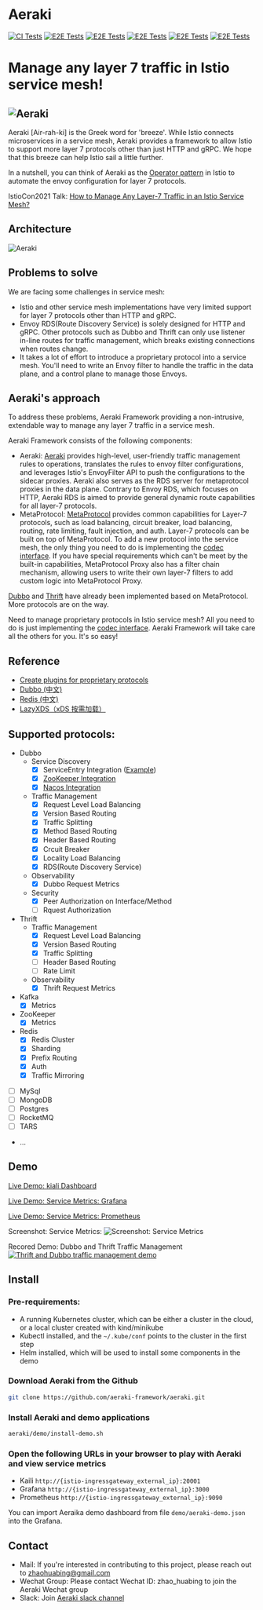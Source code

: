 # Aeraki

[![CI Tests](https://github.com/aeraki-framework/aeraki/workflows/ci/badge.svg?branch=master)](https://github.com/aeraki-framework/aeraki/actions?query=branch%3Amaster+event%3Apush+workflow%3A%22ci%22)
[![E2E Tests](https://github.com/aeraki-framework/aeraki/workflows/e2e-metaprotocol/badge.svg?branch=master)](https://github.com/aeraki-framework/aeraki/actions?query=branch%3Amaster+event%3Apush+workflow%3A%22e2e-metaprotocol%22)
[![E2E Tests](https://github.com/aeraki-framework/aeraki/workflows/e2e-dubbo/badge.svg?branch=master)](https://github.com/aeraki-framework/aeraki/actions?query=branch%3Amaster+event%3Apush+workflow%3A%22e2e-dubbo%22)
[![E2E Tests](https://github.com/aeraki-framework/aeraki/workflows/e2e-thrift/badge.svg?branch=master)](https://github.com/aeraki-framework/aeraki/actions?query=branch%3Amaster+event%3Apush+workflow%3A%22e2e-thrift%22)
[![E2E Tests](https://github.com/aeraki-framework/aeraki/workflows/e2e-kafka-zookeeper/badge.svg?branch=master)](https://github.com/aeraki-framework/aeraki/actions?query=branch%3Amaster+event%3Apush+workflow%3A%22e2e-kafka-zookeeper%22)
[![E2E Tests](https://github.com/aeraki-framework/aeraki/workflows/e2e-redis/badge.svg?branch=master)](https://github.com/aeraki-framework/aeraki/actions?query=branch%3Amaster+event%3Apush+workflow%3A%22e2e-redis%22)

# Manage **any** layer 7 traffic in Istio service mesh!
![ Aeraki ](docs/aeraki&istio.png)
---
Aeraki [Air-rah-ki] is the Greek word for 'breeze'. While Istio connects microservices in a service mesh, Aeraki provides a framework to allow Istio to support more layer 7 protocols other than just HTTP and gRPC. We hope that this breeze can help Istio sail a little further.

In a nutshell, you can think of Aeraki as the [Operator pattern](https://kubernetes.io/docs/concepts/extend-kubernetes/operator/) in Istio to automate the envoy configuration for layer 7 protocols.

IstioCon2021 Talk: [How to Manage Any Layer-7 Traffic in an Istio Service Mesh?](https://www.youtube.com/watch?v=sBS4utF68d8)

## Architecture
![ Aeraki ](docs/aeraki-architecture.png)

## Problems to solve

We are facing some challenges in service mesh:
* Istio and other service mesh implementations have very limited support for layer 7 protocols other than HTTP and gRPC.
* Envoy RDS(Route Discovery Service) is solely designed for HTTP and gRPC. Other protocols such as Dubbo and Thrift
 can only use listener in-line routes for traffic management, which breaks existing connections when routes change.
* It takes a lot of effort to introduce a proprietary protocol into a service mesh. You'll need to write an Envoy
 filter to handle the traffic in the data plane, and a control plane to manage those Envoys.

## Aeraki's approach

To address these problems, Aeraki Framework providing a non-intrusive, extendable way to manage any layer 7 traffic in a service mesh.

Aeraki Framework consists of the following components:
* Aeraki: [Aeraki](https://github.com/aeraki-framework/aeraki) provides high-level, user-friendly traffic management rules 
to operations, translates the rules to envoy filter configurations, and leverages Istio's EnvoyFilter API to push the 
configurations to the sidecar proxies. Aeraki also serves as the RDS server for metaprotocol proxies in the data plane. 
Contrary to Envoy RDS, which focuses on HTTP, Aeraki RDS is aimed to provide general dynamic route capabilities for all 
layer-7 protocols. 
* MetaProtocol: [MetaProtocol](https://github.com/aeraki-framework/meta-protocol-proxy) provides common capabilities for
 Layer-7 protocols, such as load balancing, circuit breaker, load balancing, routing, rate limiting, fault injection, and 
 auth. Layer-7 protocols can be built on top of MetaProtocol. To add a new protocol into the service mesh, the only thing 
 you need to do is implementing the [codec interface](https://github.com/aeraki-framework/meta-protocol-proxy/blob/ac788327239bd794e745ce18b382da858ddf3355/src/meta_protocol_proxy/codec/codec.h#L118). 
 If you have special requirements which can't be meet by the built-in capabilities, MetaProtocol Proxy also has a filter chain mechanism, 
 allowing users to write their own layer-7 filters to add custom logic into MetaProtocol Proxy. 
 
 [Dubbo](https://github.com/aeraki-framework/meta-protocol-proxy/tree/master/src/application_protocols/dubbo) and 
 [Thrift](https://github.com/aeraki-framework/meta-protocol-proxy/tree/master/src/application_protocols/thrift) have
  already been implemented based on MetaProtocol. More protocols are on the way. 
  
  Need to manage proprietary protocols in Istio service mesh? All you need to do is just implementing the
    [codec interface](https://github.com/aeraki-framework/meta-protocol-proxy/blob/ac788327239bd794e745ce18b382da858ddf3355/src/meta_protocol_proxy/codec/codec.h#L118). Aeraki Framework will take care all the others for you. It's so easy!

## Reference
* [Create plugins for proprietary protocols](docs/metaprotocol.md)
* [Dubbo (中文) ](https://github.com/aeraki-framework/dubbo2istio#readme)
* [Redis (中文) ](docs/zh/redis.md)
* [LazyXDS（xDS 按需加载）](lazyxds/README.md)

## Supported protocols:
* Dubbo
  * Service Discovery
    * [x] ServiceEntry Integration ([Example](https://github.com/aeraki-framework/aeraki/blob/master/demo/dubbo/serviceentry.yaml))
    * [x] [ZooKeeper Integration](https://github.com/aeraki-framework/dubbo2istio)
    * [x] [Nacos Integration](https://github.com/aeraki-framework/dubbo2istio)
  * Traffic Management
    * [x] Request Level Load Balancing
    * [x] Version Based Routing
    * [x] Traffic Splitting
    * [x] Method Based Routing
    * [x] Header Based Routing
    * [x] Crcuit Breaker
    * [x] Locality Load Balancing
    * [x] RDS(Route Discovery Service)
  * Observability
    * [x] Dubbo Request Metrics
  * Security 
    * [x] Peer Authorization on Interface/Method
    * [ ] Rquest Authorization
* Thrift
  * Traffic Management
    * [x] Request Level Load Balancing
    * [x] Version Based Routing
    * [x] Traffic Splitting
    * [ ] Header Based Routing
    * [ ] Rate Limit
  * Observability
    * [x] Thrift Request Metrics
* Kafka
  * [x] Metrics
* ZooKeeper
  * [x] Metrics
* Redis
  * [x] Redis Cluster
  * [x] Sharding
  * [x] Prefix Routing
  * [x] Auth
  * [x] Traffic Mirroring
* [ ] MySql
* [ ] MongoDB
* [ ] Postgres
* [ ] RocketMQ
* [ ] TARS
* ...

## Demo

[Live Demo: kiali Dashboard](http://aeraki.zhaohuabing.com:20001/)

[Live Demo: Service Metrics: Grafana](http://aeraki.zhaohuabing.com:3000/d/pgz7wp-Gz/aeraki-demo?orgId=1&refresh=10s&kiosk)

[Live Demo: Service Metrics: Prometheus](http://aeraki.zhaohuabing.com:9090/new/graph?g0.expr=envoy_dubbo_inbound_20880___response_success&g0.tab=0&g0.stacked=1&g0.range_input=1h&g1.expr=envoy_dubbo_outbound_20880__org_apache_dubbo_samples_basic_api_demoservice_request&g1.tab=0&g1.stacked=1&g1.range_input=1h&g2.expr=envoy_thrift_inbound_9090___response&g2.tab=0&g2.stacked=1&g2.range_input=1h&g3.expr=envoy_thrift_outbound_9090__thrift_sample_server_thrift_svc_cluster_local_response_success&g3.tab=0&g3.stacked=1&g3.range_input=1h&g4.expr=envoy_thrift_outbound_9090__thrift_sample_server_thrift_svc_cluster_local_request&g4.tab=0&g4.stacked=1&g4.range_input=1h)

Screenshot: Service Metrics:
![Screenshot: Service Metrics](docs/metrics.png)

Recored Demo: Dubbo and Thrift Traffic Management
[![Thrift and Dubbo traffic management demo](http://i3.ytimg.com/vi/vrjp-Yg3Leg/maxresdefault.jpg)](https://www.youtube.com/watch?v=vrjp-Yg3Leg)

## Install

### Pre-requirements:
* A running Kubernetes cluster, which can be either a cluster in the cloud, or a local cluster created with kind/minikube
* Kubectl installed, and the `~/.kube/conf` points to the cluster in the first step
* Helm installed, which will be used to install some components in the demo

### Download Aeraki from the Github
```bash
git clone https://github.com/aeraki-framework/aeraki.git
```

### Install Aeraki and demo applications
```bash
aeraki/demo/install-demo.sh
```

### Open the following URLs in your browser to play with Aeraki and view service metrics
* Kaili `http://{istio-ingressgateway_external_ip}:20001`
* Grafana `http://{istio-ingressgateway_external_ip}:3000`
* Prometheus `http://{istio-ingressgateway_external_ip}:9090`

You can import Aeraika demo dashboard from file `demo/aeraki-demo.json` into the Grafana.

## Contact
* Mail: If you're interested in contributing to this project, please reach out to zhaohuabing@gmail.com
* Wechat Group: Please contact Wechat ID: zhao_huabing to join the Aeraki Wechat group
* Slack: Join [Aeraki slack channel](http://aeraki.slack.com/)
